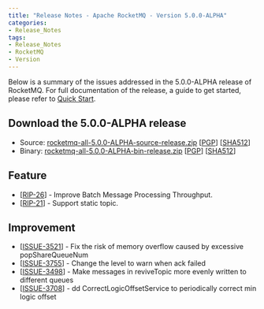```yaml
---
title: "Release Notes - Apache RocketMQ - Version 5.0.0-ALPHA"
categories:
- Release_Notes
tags:
- Release_Notes
- RocketMQ
- Version
---
```


Below is a summary of the issues addressed in the 5.0.0-ALPHA release of RocketMQ. For full documentation of the release, a guide to get started, please refer to <a href='/docs/quick-start/'>Quick Start</a>.


<h2> Download the 5.0.0-ALPHA release</h2>

* Source: [rocketmq-all-5.0.0-ALPHA-source-release.zip](https://www.apache.org/dyn/closer.cgi?path=rocketmq/5.0.0-ALPHA/rocketmq-all-5.0.0-ALPHA-source-release.zip) [[PGP](https://www.apache.org/dist/rocketmq/5.0.0-ALPHA/rocketmq-all-5.0.0-bin-release.zip.asc)] [[SHA512](https://archive.apache.org/dist/rocketmq/5.0.0-ALPHA/rocketmq-all-5.0.0-ALPHA-source-release.zip.sha512)]
* Binary: [rocketmq-all-5.0.0-ALPHA-bin-release.zip](https://www.apache.org/dyn/closer.cgi?path=rocketmq/5.0.0-ALPHA/rocketmq-all-5.0.0-ALPHA-bin-release.zip) [[PGP](https://www.apache.org/dist/rocketmq/5.0.0-ALPHA/rocketmq-all-5.0.0-ALPHA-bin-release.zip.asc)] [[SHA512](https://www.apache.org/dist/rocketmq/5.0.0-ALPHA/rocketmq-all-5.0.0-ALPHA-bin-release.zip.sha512)]

## Feature
<ul>
<li>[<a href='https://github.com/apache/rocketmq/wiki/RIP-26-Improve-Batch-Message-Processing-Throughput'>RIP-26</a>] - Improve Batch Message Processing Throughput.
</li>
<li>[<a href='https://github.com/apache/rocketmq/tree/5.0.0-alpha/docs/cn/statictopic'>RIP-21</a>] - Support static topic.
</li>
</ul>

## Improvement
<ul>
<li>[<a href='https://github.com/apache/rocketmq/issues/3521'>ISSUE-3521</a>] - Fix the risk of memory overflow caused by excessive popShareQueueNum</li>
<li>[<a href='https://github.com/apache/rocketmq/issues/3755'>ISSUE-3755</a>] - Change the level to warn when ack failed</li>
<li>[<a href='https://github.com/apache/rocketmq/issues/3498'>ISSUE-3498</a>] - Make messages in reviveTopic more evenly written to different queues</li>
<li>[<a href='https://github.com/apache/rocketmq/issues/3708'>ISSUE-3708</a>] - dd CorrectLogicOffsetService to periodically correct min logic offset</li>
</ul>



